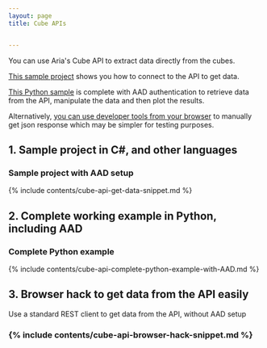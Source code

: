 ```yaml
---
layout: page
title: Cube APIs


---
```


You can use Aria's Cube API to extract data directly from the cubes.

[This sample project](#SampleProject) shows you how to connect to the API to get data.

[This Python sample](#PythonExample) is complete with AAD authentication to retrieve data from the API, manipulate the data and then plot the results.

Alternatively, [you can use developer tools from your browser](#BrowserHack) to manually get json response which may be simpler for testing purposes.

## 1. Sample project in C#, and other languages

### <a name="SampleProject">Sample project with AAD setup</a>

{% include contents/cube-api-get-data-snippet.md %}

## 2. Complete working example in Python, including AAD

### <a name="PythonExample">Complete Python example</a>

{% include contents/cube-api-complete-python-example-with-AAD.md %}

## 3. Browser hack to get data from the API easily

<a name="BrowserHack">Use a standard REST client to get data from the API, without AAD setup</a>

### {% include contents/cube-api-browser-hack-snippet.md %}
